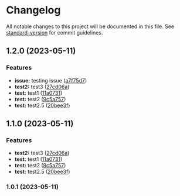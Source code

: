 # Changelog

All notable changes to this project will be documented in this file. See [standard-version](https://github.com/conventional-changelog/standard-version) for commit guidelines.

## 1.2.0 (2023-05-11)


### Features

* **issue:** testing issue ([a7f75d7](https://github.com/KrokaKrola/semantic-versioning/commit/a7f75d7ec32ea9f44743cdbe574fa6bcf6cf6ace))
* **test2:** test3 ([27cd06a](https://github.com/KrokaKrola/semantic-versioning/commit/27cd06a1952d7da284469a0e8f2d53ba26343565))
* **test:** test1 ([11a0731](https://github.com/KrokaKrola/semantic-versioning/commit/11a0731bbbe18aa83d58749d354738ec1dcc20bf))
* **test:** test2 ([9c5a757](https://github.com/KrokaKrola/semantic-versioning/commit/9c5a757c799dc07af338e231bf350d5fdb267dc1))
* **test:** test2.5 ([20bee3f](https://github.com/KrokaKrola/semantic-versioning/commit/20bee3f78a948acf7be0d45f9118637f9cd1bc52))

## 1.1.0 (2023-05-11)


### Features

* **test2:** test3 ([27cd06a](https://github.com/KrokaKrola/semantic-versioning/commit/27cd06a1952d7da284469a0e8f2d53ba26343565))
* **test:** test1 ([11a0731](https://github.com/KrokaKrola/semantic-versioning/commit/11a0731bbbe18aa83d58749d354738ec1dcc20bf))
* **test:** test2 ([9c5a757](https://github.com/KrokaKrola/semantic-versioning/commit/9c5a757c799dc07af338e231bf350d5fdb267dc1))
* **test:** test2.5 ([20bee3f](https://github.com/KrokaKrola/semantic-versioning/commit/20bee3f78a948acf7be0d45f9118637f9cd1bc52))

### 1.0.1 (2023-05-11)
